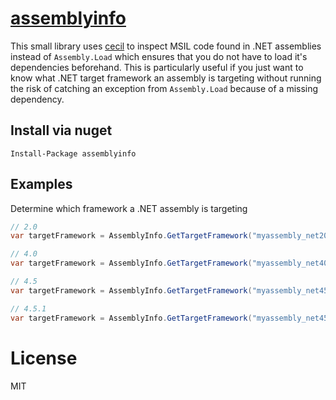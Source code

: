 [assemblyinfo](https://www.nuget.org/packages/assemblyinfo/0.1.0)
============

This small library uses [cecil](https://github.com/jbevain/cecil) to inspect MSIL code found in .NET assemblies
instead of `Assembly.Load` which ensures that you do not have to load it's dependencies
beforehand. This is particularly useful if you just want to know what .NET target framework an
assembly is targeting without running the risk of catching an exception from `Assembly.Load`
because of a missing dependency.

Install via nuget
---
```
Install-Package assemblyinfo
```

Examples
-----

Determine which framework a .NET assembly is targeting

```cs
// 2.0
var targetFramework = AssemblyInfo.GetTargetFramework("myassembly_net20.dll");

// 4.0
var targetFramework = AssemblyInfo.GetTargetFramework("myassembly_net40.dll");

// 4.5
var targetFramework = AssemblyInfo.GetTargetFramework("myassembly_net45.dll");

// 4.5.1
var targetFramework = AssemblyInfo.GetTargetFramework("myassembly_net451.dll");

```

License
=======
MIT